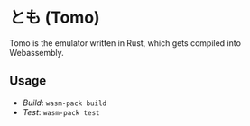 # とも (Tomo)

Tomo is the emulator written in Rust, which gets compiled into Webassembly.

## Usage

- *Build*: `wasm-pack build`
- *Test*: `wasm-pack test`
